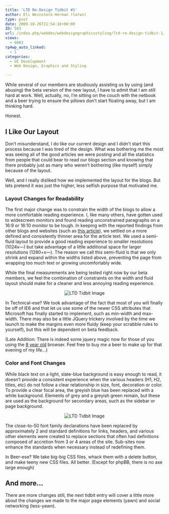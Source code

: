 ```yaml
---
title: 'LTD Re-Design Tidbit #1'
author: Eli Weinstock-Herman (tarwn)
type: post
date: 2009-10-26T21:54:16+00:00
ID: 583
url: /index.php/webdev/webdesigngraphicsstyling/ltd-re-design-tidbit-1/
views:
  - 6003
rp4wp_auto_linked:
  - 1
categories:
  - UI Development
  - Web Design, Graphics and Styling

---
```

While several of our members are studiously assisting us by using (and abusing) the beta version of the new layout, I have to admit that I am still hard at work. Well, actually, no, I&#8217;m sitting on the couch with the netbook and a beer trying to ensure the pillows don&#8217;t start floating away, but I am thinking hard.
  
Honest.

## I Like Our Layout

Don&#8217;t misunderstand, I do like our current design and I didn&#8217;t start this process because I was tired of the design. What was bothering me the most was seeing all of the good articles we were posting and all the statistics from people that could bear to read our blogs section and knowing that there probably just as many who weren&#8217;t bothering (like myself) simply because of the layout.
  
Well, and I really disliked how we implemented the layout for the blogs. But lets pretend it was just the higher, less selfish purpose that motivated me.

### Layout Changes for Readability

The first major change was to constrain the width of the blogs to allow a more comfortable reading experience. I, like many others, have gotten used to widescreen monitors and found reading unconstrained paragraphs on a 16:9 or 16:10 monitor to be tough. In keeping with the reported findings from other blogs and websites (such as [this article][1]), we settled on a more defined and consistently thinner area for the article text. We used a semi-fluid layout to provide a good reading experience to smaller resolutions (1024x&#8212;) but take advantage of a little additional space for larger resolutions (1280+x&#8212;). The reason we call this semi-fluid is that we only shrink and expand within the widths listed above, preventing the page from wrapping too much text or growing uncomfortably wide.

While the final measurements are being tested right now by our beta members, we feel the combination of constraints on the width and fluid layout should make for a cleaner and less annoying reading experience. 

<center>
  <img src="http://www.tiernok.com/downloads/LTD/Tidbit_7.png" alt="LTD Tidbit Image" />
</center>

In Technical-ese? We took advantage of the fact that most of you will finally be off of IE6 and that let us use some of the newer CSS attributes that Microsoft has finally started to implement, such as min-width and max-width. There may also be a little JQuery trickery involved by the time we launch to make the margins even more fluidy (keep your scrabble rules to yourself), but this will be dependent on beta feedback.

(Late Addition: There is indeed some jquery magic now for those of you using the [8 year old][2] browser. Feel free to buy me a beer to make up for that evening of my life&#8230;)

### Color and Font Changes

While black text on a light, slate-blue background is easy enough to read, it doesn&#8217;t provide a consistent experience when the various headers (H1, H2, titles, etc) do not follow a clear relationship in size, font, decoration or color. To provide a clear focal area, the greyish blue has been replaced with a white background. Elements of grey and a greyish green remain, but these are used as the background for secondary areas, such as the sidebar or page background.

<center>
  <img src="http://www.tiernok.com/downloads/LTD/Tidbit_8.png" alt="LTD Tidbit Image" />
</center>

The close-to-50 font family declarations have been replaced by approximately 2 and standard definitions for links, headers, and various other elements were created to replace sections that often had definitions composed of accretion from 3 or 4 areas of the site. Sub-sites now enhance the standards when necessary instead of redefining them.

In Beer-ese? We take big-big CSS files, whack them with a delete button, and make teeny new CSS files. All better. (Except for phpBB, there is no axe large enough)

## And more&#8230;

There are more changes still, the next tidbit entry will cover a little more about the changes we made to the major page elements (yawn) and social networking (less-yawn).

 [1]: http://www.smashingmagazine.com/2009/08/20/typographic-design-survey-best-practices-from-the-best-blogs/
 [2]: http://en.wikipedia.org/wiki/Internet_Explorer_6